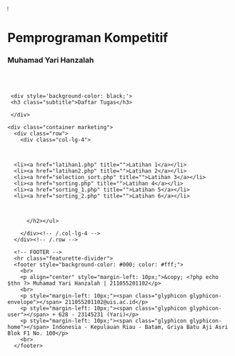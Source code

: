 <!DOCTYPE html>
<html>
<head>
  <title>Pemprogaman Kompetitif</title>
  <link rel="stylesheet" type="text/css" href="assets/css/bootstrap.css">
  <link rel="stylesheet" type="text/css" href="assets/js/jquery-ui/jquery-ui.css">
  <script type="text/javascript" src="assets/js/jquery.js"></script>
  <script type="text/javascript" src="assets/js/jquery.js"></script>
  <script type="text/javascript" src="assets/js/bootstrap.js"></script>
  <script type="text/javascript" src="assets/js/jquery-ui/jquery-ui.js"></script> 
  <link href="inc/index.css" rel="stylesheet">
  
</head>
<link href='images/BSW.jpg' rel='SHORTCUT ICON'/>
<body>
<div id="runningtext">
    <marquee behavior="scroll" scrollamount="3" onmouseover="this.stop();" onmouseout="this.start();" direction="right">
      Hello, Cheers! 
    </marquee>
    </div>    

<?php
  $thn=date("Y");
?>
<div class="container-fluid main">

  <nav class="navbar navbar-default">
    <div class="container-fluid">
    </div>
  </nav>

  <div id="myCarousel" class="carousel carousel-fade slide" data-ride="carousel" data-interval="3000">
    <div class="carousel-inner" role="listbox">
      <div class="item active background a"></div>
      <div class="item background b"></div>
      <div class="item background c"></div>
    </div>
  </div>
  
  <div class="covertext">
    <div class="col-lg-10" style="float:none; margin:0 auto;">
      <h1 class="title">Pemprograman Kompetitif</h1>
      <h3 class="subtitle">Muhamad Yari Hanzalah</h3>
    </div>
    
  
</div>

<br><br>

 
     <div style='background-color: black;'>
     <h3 class="subtitle">Daftar Tugas</h3>

     </div>
 <!-- Three columns of text below the carousel -->
    <div class="container marketing">
      <div class="row">
        <div class="col-lg-4">
     
     

      <li><a href="latihan1.php" title="">Latihan 1</a></li>
      <li><a href="latihan2.php" title="">Latihan 2</a></li>
      <li><a href="selection_sort.php" title="">Latihan 3</a></li>
      <li><a href="sorting.php" title="">Latihan 4</a></li>
      <li><a href="sorting_1.php" title="">Latihan 5</a></li>
      <li><a href="sorting_2.php" title="">Latihan 6</a></li>
          


          </h2></ul>
        
        </div><!-- /.col-lg-4 -->
      </div><!-- /.row -->
   </div><!-- /.container -->
      
      <!-- FOOTER -->
      <hr class="featurette-divider">
      <footer style="background-color: #000; color: #fff;">
        <br>
        <p align="center" style="margin-left: 10px;">&copy; <?php echo $thn ?> Muhamad Yari Hanzalah | 211055201102</p>
        <br>
        <p style="margin-left: 10px;"><span class="glyphicon glyphicon-envelope"></span> 211055201102@uis.ac.id</p>
        <p style="margin-left: 10px;"><span class="glyphicon glyphicon-user"></span> + 628 - 23145231 (Yari)</p>
        <p style="margin-left: 10px;"><span class="glyphicon glyphicon-home"></span> Indonesia - Kepulauan Riau - Batam, Griya Batu Aji Asri Blok F1 No. 100</p>
        <br>
      </footer>

 
